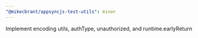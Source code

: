 ```yaml
---
"@mikecbrant/appsyncjs-test-utils": minor
---
```


Implement encoding utils, authType, unauthorized, and runtime.earlyReturn

